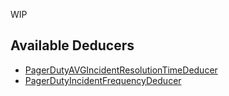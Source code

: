WIP

## Available Deducers

- [PagerDutyAVGIncidentResolutionTimeDeducer](../deducers/pagerduty/pagerduty_avg_incident_resolution_time_deducer.md)
- [PagerDutyIncidentFrequencyDeducer](../deducers/pagerduty/pagerduty_incident_frequency_deducer.md)